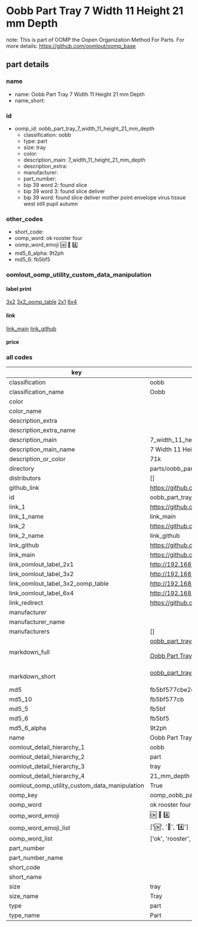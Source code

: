 # Oobb Part Tray 7 Width 11 Height 21 mm Depth  

note: This is part of OOMP the Oopen Organization Method For Parts. For more details: https://github.com/oomlout/oomp_base

##  part details
  







### name
* name: Oobb Part Tray 7 Width 11 Height 21 mm Depth
* name_short: 
### id
* oomp_id: oobb_part_tray_7_width_11_height_21_mm_depth
  * classification: oobb
  * type: part
  * size: tray
  * color: 
  * description_main: 7_width_11_height_21_mm_depth
  * description_extra: 
  * manufacturer: 
  * part_number: 
  * bip 39 word 2: found slice
  * bip 39 word 3: found slice deliver
  * bip 39 word: found slice deliver mother point envelope virus tissue west still pupil autumn

### other_codes
* short_code: 
* oomp_word: ok rooster four
* oomp_word_emoji :ok: :rooster: :four:
* md5_6_alpha: 9t2ph
* md5_6: fb5bf5






### oomlout_oomp_utility_custom_data_manipulation
#### label print
[3x2](http://192.168.1.245:1112/?label=oomp%209t2ph)
[3x2_oomp_table](http://192.168.1.108:1112/?label=oomp%209t2ph)
[2x1](http://192.168.1.242:1112/?label=oomp%209t2ph)
[6x4](http://192.168.1.55:1112/?label=oomp%209t2ph)    

#### link

[link_main](https://github.com/oomlout/oomlout_oomp_version_1_messy/tree/main/parts/oobb_part_tray_7_width_11_height_21_mm_depth) [link_github](https://github.com/oomlout/oomlout_oomp_version_1_messy/tree/main/parts/oobb_part_tray_7_width_11_height_21_mm_depth)                             

#### price







### all codes 
| key | value |  
| --- | --- |  
| classification | oobb |  
| classification_name | Oobb |  
| color |  |  
| color_name |  |  
| description_extra |  |  
| description_extra_name |  |  
| description_main | 7_width_11_height_21_mm_depth |  
| description_main_name | 7 Width 11 Height 21 mm Depth |  
| description_or_color | 71k |  
| directory | parts/oobb_part_tray_7_width_11_height_21_mm_depth |  
| distributors | [] |  
| github_link | https://github.com/oomlout/oomlout_oomp_part_src/tree/main/parts/oobb_part_tray_7_width_11_height_21_mm_depth |  
| id | oobb_part_tray_7_width_11_height_21_mm_depth |  
| link_1 | https://github.com/oomlout/oomlout_oomp_version_1_messy/tree/main/parts/oobb_part_tray_7_width_11_height_21_mm_depth |  
| link_1_name | link_main |  
| link_2 | https://github.com/oomlout/oomlout_oomp_version_1_messy/tree/main/parts/oobb_part_tray_7_width_11_height_21_mm_depth |  
| link_2_name | link_github |  
| link_github | https://github.com/oomlout/oomlout_oomp_version_1_messy/tree/main/parts/oobb_part_tray_7_width_11_height_21_mm_depth |  
| link_main | https://github.com/oomlout/oomlout_oomp_version_1_messy/tree/main/parts/oobb_part_tray_7_width_11_height_21_mm_depth |  
| link_oomlout_label_2x1 | http://192.168.1.242:1112/?label=oomp%209t2ph |  
| link_oomlout_label_3x2 | http://192.168.1.245:1112/?label=oomp%209t2ph |  
| link_oomlout_label_3x2_oomp_table | http://192.168.1.108:1112/?label=oomp%209t2ph |  
| link_oomlout_label_6x4 | http://192.168.1.55:1112/?label=oomp%209t2ph |  
| link_redirect | https://github.com/oomlout/oomlout_oomp_version_1_messy/tree/main/parts/oobb_part_tray_7_width_11_height_21_mm_depth |  
| manufacturer |  |  
| manufacturer_name |  |  
| manufacturers | [] |  
| markdown_full | [oobb_part_tray_7_width_11_height_21_mm_depth](none)<br>[](none)<br>[Oobb Part Tray 7 Width 11 Height 21 Mm Depth](none)<br><br> |  
| markdown_short | [oobb_part_tray_7_width_11_height_21_mm_depth](none)<br><br> |  
| md5 | fb5bf577cbe2de912f53a9027432dae1 |  
| md5_10 | fb5bf577cb |  
| md5_5 | fb5bf |  
| md5_6 | fb5bf5 |  
| md5_6_alpha | 9t2ph |  
| name | Oobb Part Tray 7 Width 11 Height 21 mm Depth |  
| oomlout_detail_hierarchy_1 | oobb |  
| oomlout_detail_hierarchy_2 | part |  
| oomlout_detail_hierarchy_3 | tray |  
| oomlout_detail_hierarchy_4 | 21_mm_depth |  
| oomlout_oomp_utility_custom_data_manipulation | True |  
| oomp_key | oomp_oobb_part_tray_7_width_11_height_21_mm_depth |  
| oomp_word | ok rooster four |  
| oomp_word_emoji | :ok: :rooster: :four: |  
| oomp_word_emoji_list | [':ok:', ':rooster:', ':four:'] |  
| oomp_word_list | ['ok', 'rooster', 'four'] |  
| part_number |  |  
| part_number_name |  |  
| short_code |  |  
| short_name |  |  
| size | tray |  
| size_name | Tray |  
| type | part |  
| type_name | Part |  
